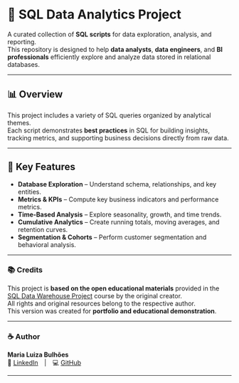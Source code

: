 # 🧠 SQL Data Analytics Project

A curated collection of **SQL scripts** for data exploration, analysis, and reporting.  
This repository is designed to help **data analysts**, **data engineers**, and **BI professionals** efficiently explore and analyze data stored in relational databases.

---

## 📊 Overview

This project includes a variety of SQL queries organized by analytical themes.  
Each script demonstrates **best practices** in SQL for building insights, tracking metrics, and supporting business decisions directly from raw data.

---

## 🧩 Key Features

- **Database Exploration** – Understand schema, relationships, and key entities.  
- **Metrics & KPIs** – Compute key business indicators and performance metrics.  
- **Time-Based Analysis** – Explore seasonality, growth, and time trends.  
- **Cumulative Analytics** – Create running totals, moving averages, and retention curves.  
- **Segmentation & Cohorts** – Perform customer segmentation and behavioral analysis.  

---


### 📚 Credits

This project is **based on the open educational materials** provided in the  
[SQL Data Warehouse Project](https://github.com/DataWithBaraa/sql-data-analytics-project) course by the original creator.  
All rights and original resources belong to the respective author.  
This version was created for **portfolio and educational demonstration**.

---

### ☕ Author  
**Maria Luiza Bulhões**  
💼 [LinkedIn](https://www.linkedin.com/in/maria-luiza-bulh%C3%B5es-472949a0/) | 💻 [GitHub](https://github.com/luizaabulhoes)

---


